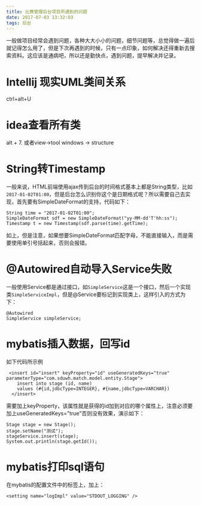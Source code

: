 ```yaml
---
title: 比赛管理后台项目所遇到的问题
date: 2017-07-03 13:32:03
tags: 后台
---
```


一般做项目经常会遇到问题，各种大大小小的问题，细节问题等，总觉得做一遍后就记得怎么用了，但是下次再遇到的时候，只有一点印象，如何解决还得重新去搜索资料。这应该是通病吧，所以还是勤快点，遇到问题，提早解决并记录。

<!--more-->


# Intellij 现实UML类间关系

ctrl+alt+U

# idea查看所有类
alt + 7.
或者view->tool windows -> structure

# String转Timestamp
一般来说，HTML前端使用ajax传到后台的时间格式基本上都是String类型，比如`2017-01-02T01:00`，但是后台怎么识别你这个是日期格式呢？所以需要自己去实现，首先要有SimpleDateFormat的支持，代码如下：
```
String time = "2017-01-02T01:00";
SimpleDateFormat sdf = new SimpleDateFormat("yy-MM-dd'T'hh:ss");
Timestamp t = new Timestamp(sdf.parse(time).getTime);
```
如上，但是注意，如果想要SimpleDateFormat匹配字母，不能直接输入，而是需要使用单引号括起来，否则会报错。

# @Autowired自动导入Service失败

一般使用Service都是通过接口，如`SimpleService`这是一个接口，然后一个实现类`SimpleServiceImpl`，但是@Service要标记到实现类上，这样引入的方式为下：
```
@Autowired
SimpleService simpleService;
```

# mybatis插入数据，回写id

如下代码所示例
```
 <insert id="insert" keyProperty="id" useGeneratedKeys="true" parameterType="com.sduwh.match.model.entity.Stage">
    insert into stage (id, name)
    values (#{id,jdbcType=INTEGER}, #{name,jdbcType=VARCHAR})
  </insert>
```
需要加上keyProperty，该属性就是获得的id加到对应的哪个属性上，注意必须要加上useGeneratedKeys="true"否则没有效果，演示如下：
```
Stage stage = new Stage();
stage.setName("测试");
stageService.insert(stage);
System.out.println(stage.getId());
```

# mybatis打印sql语句
在mybatis的配置文件中的<settings>标签上，加上：
```
<setting name="logImpl" value="STDOUT_LOGGING" />
```

